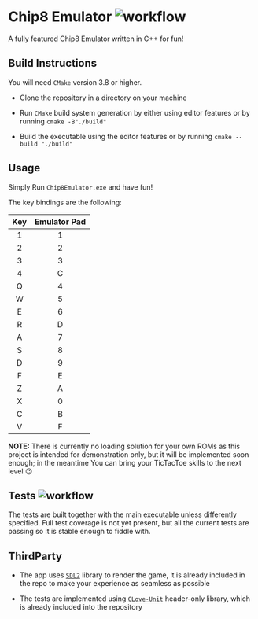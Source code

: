 # Chip8 Emulator ![workflow](https://github.com/DC20-dev/Chip8Emulator/actions/workflows/build.yml/badge.svg?event=push?branch=main)

A fully featured Chip8 Emulator written in C++  for fun!

## Build Instructions

You will need `CMake` version 3.8 or higher.

* Clone the repository in a directory on your machine

* Run `CMake` build system generation by either using editor features or by running ```cmake -B"./build"```

* Build the executable using the editor features or by running ```cmake --build "./build"```

## Usage

Simply Run `Chip8Emulator.exe` and have fun!

The key bindings are the following:

| Key | Emulator Pad |
| :----: | :-----: |
| 1 | 1 |
| 2 | 2 |
| 3 | 3 |
| 4 | C |
| Q | 4 |
| W | 5 |
| E | 6 |
| R | D |
| A | 7 |
| S | 8 |
| D | 9 |
| F | E |
| Z | A |
| X | 0 |
| C | B |
| V | F |

**NOTE:** There is currently no loading solution for your own ROMs as this project is intended for demonstration only, but it will be implemented soon enough;
in the meantime You can bring your TicTacToe skills to the next level :wink:

## Tests ![workflow](https://github.com/DC20-dev/Chip8Emulator/actions/workflows/cmake.yml/badge.svg?event=push?branch=main)

The tests are built together with the main executable unless differently specified.
Full test coverage is not yet present, but all the current tests are passing so it is stable enough to fiddle with.

## ThirdParty

* The app uses [`SDL2`](https://github.com/libsdl-org/SDL) library to render the game, it is already included in the repo to make your experience as seamless as possible

* The tests are implemented using [`CLove-Unit`](https://github.com/fdefelici/clove-unit) header-only library, which is already included into the repository
